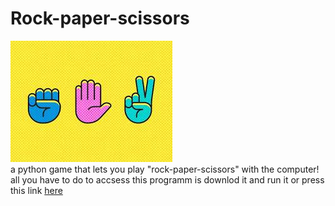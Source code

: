 # Rock-paper-scissors
![](photos/images.jpg)<br>
a python game that lets you play "rock-paper-scissors" with the computer!
all you have to do to accsess this programm is downlod it and run it or press this link [here](https://repl.it/join/uzmnjtvm-simsalabim1)

